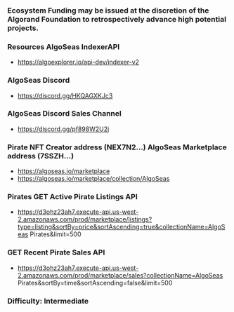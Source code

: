 ### Ecosystem Funding may be issued at the discretion of the Algorand Foundation to retrospectively advance high potential projects. 
### Resources AlgoSeas IndexerAPI 
- https://algoexplorer.io/api-dev/indexer-v2 
### AlgoSeas Discord 
- https://discord.gg/HKQAGXKJc3 
### AlgoSeas Discord Sales Channel 
- https://discord.gg/pf898W2U2j 
### Pirate NFT Creator address (NEX7N2...) AlgoSeas Marketplace address (7SSZH…) 
- https://algoseas.io/marketplace 
- https://algoseas.io/marketplace/collection/AlgoSeas 


### Pirates GET Active Pirate Listings API

- https://d3ohz23ah7.execute-api.us-west-2.amazonaws.com/prod/marketplace/listings?type=listing&sortBy=price&sortAscending=true&collectionName=AlgoSeas Pirates&limit=500



### GET Recent Pirate Sales API

- https://d3ohz23ah7.execute-api.us-west-2.amazonaws.com/prod/marketplace/sales?collectionName=AlgoSeas Pirates&sortBy=time&sortAscending=false&limit=500


### Difficulty: Intermediate